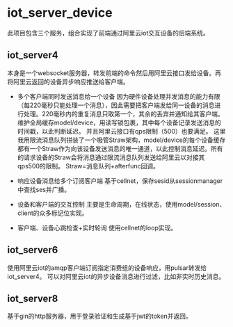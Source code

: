# iot_server_device
此项目包含三个服务，组合实现了前端通过阿里云iot交互设备的后端系统。

## iot_server4
本身是一个websocket服务器，转发前端的命令然后用阿里云接口发给设备。再将阿里云返回的设备异步响应推送给客户端。

- 多个客户端同时发送消息给一个设备
因为硬件设备处理并发消息的能力有限（每220毫秒只能处理一个消息），因此需要把客户端发给同一设备的消息进行处理。220毫秒内的重复消息只取第一个，其余的丢弃并通知给其客户端。
维护全局缓存model/device，用读写锁包裹，其中每个设备记录发送消息的时间戳，以此判断延迟。
并且阿里云接口有qps限制（500）也要满足。
这里我用限流消息队列拼装了一个吸管Straw架构，model/device的每个设备缓存都有一个Straw作为向该设备发送消息的唯一通道，以此控制消息延迟。所有的请求设备的Straw会将消息通过限流消息队列发送给阿里云以对接其qps500的限制。
Straw=消息队列+afterfunc回调。

- 响应设备消息给多个订阅客户端
基于cellnet，保存sesid从sessionmanager中查找ses并广播。

- 设备和客户端的交互控制
主要是生命周期，在线状态，使用model/session、client的众多标记位实现。

- 客户端、设备心跳检查+实时轮询
使用cellnet的loop实现。

## iot_server6
使用阿里云iot的amqp客户端订阅指定消费组的设备响应，用pulsar转发给iot_server4。
可以对阿里云iot的异步设备消息进行过滤，比如非实时历史消息。

## iot_server8
基于gin的http服务器，用于登录验证和生成基于jwt的token并返回。
